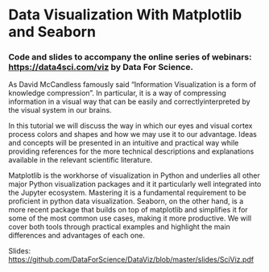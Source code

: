 # Data Visualization With Matplotlib and Seaborn

### Code and slides to accompany the online series of webinars: https://data4sci.com/viz by Data For Science.

As David McCandless famously said “Information Visualization is a form of knowledge compression”. In particular, it is a way of compressing information in a visual way that can be easily and correctlyinterpreted by the visual system in our brains.

In this tutorial we will discuss the way in which our eyes and visual cortex process colors and shapes and how we may use it to our advantage. Ideas and concepts will be presented in an intuitive and practical way while providing references for the more technical descriptions and explanations available in the relevant scientific literature.

Matplotlib is the workhorse of visualization in Python and underlies all other major Python visualization packages and it it particularly well integrated into the Jupyter ecosystem. Mastering it is a fundamental requirement to be proficient in python data visualization. Seaborn, on the other hand, is a more recent package that builds on top of matplotlib and simplifies it for some of the most common use cases, making it more productive. We will cover both tools through practical examples and highlight the main differences and advantages of each one.

Slides: https://github.com/DataForScience/DataViz/blob/master/slides/SciViz.pdf
